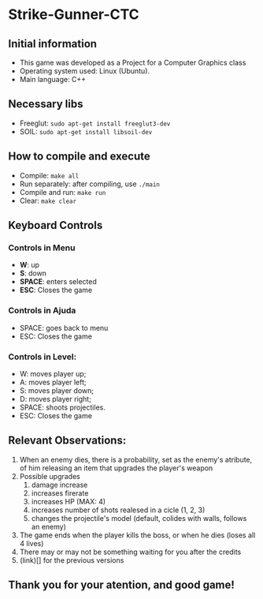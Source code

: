 # Strike-Gunner-CTC

## Initial information

- This game was developed as a Project for a Computer Graphics class
- Operating system used: Linux (Ubuntu).
- Main language: C++

## Necessary libs

- Freeglut: `sudo apt-get install freeglut3-dev`
- SOIL: `sudo apt-get install libsoil-dev`

## How to compile and execute

- Compile: `make all`
- Run separately: after compiling, use `./main`
- Compile and run: `make run`
- Clear: `make clear`

## Keyboard Controls

### Controls in Menu
- **W**: up
- **S**: down
- **SPACE**: enters selected 
- **ESC**: Closes the game
   
### Controls in Ajuda
- SPACE: goes back to menu
- ESC: Closes the game

### Controls in Level:
- W: moves player up;  
- A: moves player left;  
- S: moves player down;
- D: moves player right;  
- SPACE: shoots projectiles.
- ESC: Closes the game

## Relevant Observations:
1. When an enemy dies, there is a probability, set as the enemy's atribute, of him releasing an item that upgrades the player's weapon
2. Possible upgrades
   1. damage increase
   2. increases firerate
   3. increases HP (MAX: 4)
   4. increases number of shots realesed in a cicle (1, 2, 3)
   5. changes the projectile's model (default, colides with walls, follows an enemy)
3. The game ends when the player kills the boss, or when he dies (loses all 4 lives)
4. There may or may not be something waiting for you after the credits
5. (link)[] for the previous versions

## Thank you for your atention, and good game!
